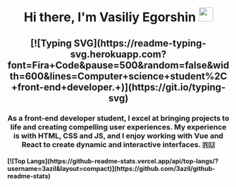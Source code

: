 <h1 align="center">Hi there, I'm Vasiliy Egorshin</a> 
<img src="https://github.com/blackcater/blackcater/raw/main/images/Hi.gif" height="32"/></h1>
<h2 align="center">[![Typing SVG](https://readme-typing-svg.herokuapp.com?font=Fira+Code&pause=500&random=false&width=600&lines=Computer+science+student%2C+front-end+developer.+)](https://git.io/typing-svg)</h2>
<h3 align="center"> As a front-end developer student, I excel at bringing projects to life and creating compelling user experiences.
My experience is with HTML, CSS and JS, and I enjoy working with Vue and React to create dynamic and interactive interfaces. 🇷🇺</h3>

<h4>[![Top Langs](https://github-readme-stats.vercel.app/api/top-langs/?username=3azil&layout=compact)](https://github.com/3azil/github-readme-stats)</h4>
